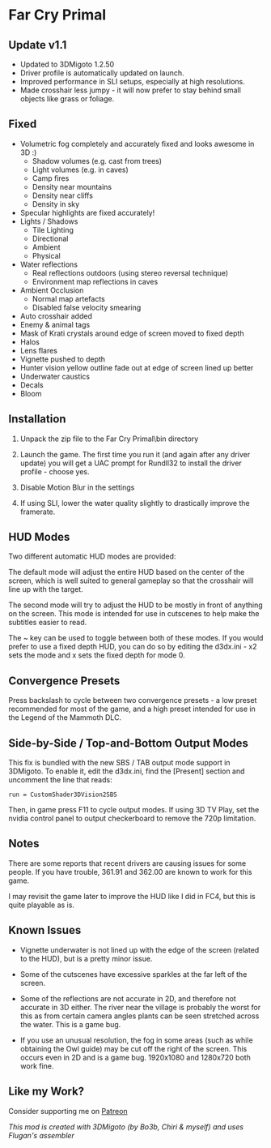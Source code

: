 Far Cry Primal
==============

Update v1.1
-----------
- Updated to 3DMigoto 1.2.50
- Driver profile is automatically updated on launch.
- Improved performance in SLI setups, especially at high resolutions.
- Made crosshair less jumpy - it will now prefer to stay behind small objects
  like grass or foliage.

Fixed
-----
- Volumetric fog completely and accurately fixed and looks awesome in 3D :)
	- Shadow volumes (e.g. cast from trees)
	- Light volumes (e.g. in caves)
	- Camp fires
	- Density near mountains
	- Density near cliffs
	- Density in sky
- Specular highlights are fixed accurately!
- Lights / Shadows
	- Tile Lighting
	- Directional
	- Ambient
	- Physical
- Water reflections
	- Real reflections outdoors (using stereo reversal technique)
	- Environment map reflections in caves
- Ambient Occlusion
	- Normal map artefacts
	- Disabled false velocity smearing
- Auto crosshair added
- Enemy & animal tags
- Mask of Krati crystals around edge of screen moved to fixed depth
- Halos
- Lens flares
- Vignette pushed to depth
- Hunter vision yellow outline fade out at edge of screen lined up better
- Underwater caustics
- Decals
- Bloom

Installation
------------
1. Unpack the zip file to the Far Cry Primal\bin directory

2. Launch the game. The first time you run it (and again after any driver
   update) you will get a UAC prompt for Rundll32 to install the driver
   profile - choose yes.

3. Disable Motion Blur in the settings

4. If using SLI, lower the water quality slightly to drastically improve the framerate.

HUD Modes
---------
Two different automatic HUD modes are provided:

The default mode will adjust the entire HUD based on the center of the screen,
which is well suited to general gameplay so that the crosshair will line up
with the target.

The second mode will try to adjust the HUD to be mostly in front of anything on
the screen. This mode is intended for use in cutscenes to help make the
subtitles easier to read.

The ~ key can be used to toggle between both of these modes. If you would
prefer to use a fixed depth HUD, you can do so by editing the d3dx.ini - x2
sets the mode and x sets the fixed depth for mode 0.

Convergence Presets
-------------------
Press backslash to cycle between two convergence presets - a low preset
recommended for most of the game, and a high preset intended for use in the
Legend of the Mammoth DLC.

Side-by-Side / Top-and-Bottom Output Modes
------------------------------------------
This fix is bundled with the new SBS / TAB output mode support in 3DMigoto. To
enable it, edit the d3dx.ini, find the [Present] section and uncomment the line
that reads:

    run = CustomShader3DVision2SBS

Then, in game press F11 to cycle output modes. If using 3D TV Play, set the
nvidia control panel to output checkerboard to remove the 720p limitation.

Notes
-----
There are some reports that recent drivers are causing issues for some people.
If you have trouble, 361.91 and 362.00 are known to work for this game.

I may revisit the game later to improve the HUD like I did in FC4, but this is
quite playable as is.

Known Issues
------------
- Vignette underwater is not lined up with the edge of the screen (related to
  the HUD), but is a pretty minor issue.

- Some of the cutscenes have excessive sparkles at the far left of the screen.

- Some of the reflections are not accurate in 2D, and therefore not accurate in
  3D either. The river near the village is probably the worst for this as from
  certain camera angles plants can be seen stretched across the water. This is
  a game bug.

- If you use an unusual resolution, the fog in some areas (such as while
  obtaining the Owl guide) may be cut off the right of the screen. This occurs
  even in 2D and is a game bug. 1920x1080 and 1280x720 both work fine.

Like my Work?
-------------
Consider supporting me on [Patreon](https://www.patreon.com/DarkStarSword)

_This mod is created with 3DMigoto (by Bo3b, Chiri & myself) and uses Flugan's
assembler_
